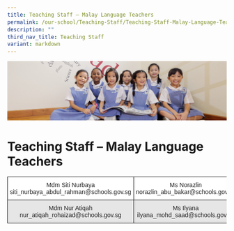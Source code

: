 ```yaml
---
title: Teaching Staff – Malay Language Teachers
permalink: /our-school/Teaching-Staff/Teaching-Staff-Malay-Language-Teachers/
description: ""
third_nav_title: Teaching Staff
variant: markdown
---
```

![](/images/UsefulVideos.jpg)

Teaching Staff – Malay Language Teachers
========================================

<style type="text/css">
.tg  {border-collapse:collapse;border-spacing:0;}
.tg td{border-color:black;border-style:solid;border-width:1px;font-family:Arial, sans-serif;font-size:14px;
  overflow:hidden;padding:10px 5px;word-break:normal;}
.tg th{border-color:black;border-style:solid;border-width:1px;font-family:Arial, sans-serif;font-size:14px;
  font-weight:normal;overflow:hidden;padding:10px 5px;word-break:normal;}
.tg .tg-a3j2{background-color:#FFF;color:#222;text-align:center;vertical-align:middle}
.tg .tg-gj5f{background-color:#E6E6E6;color:#222;text-align:center;vertical-align:middle}
</style>
<table class="tg">
<thead>
  <tr>
    <th class="tg-a3j2">Mdm Siti Nurbaya<br>siti_nurbaya_abdul_rahman@schools.gov.sg</th>
    <th class="tg-a3j2">Ms Norazlin<br>norazlin_abu_bakar@schools.gov.sg</th>
  </tr>
</thead>
<tbody>
  <tr>
    <td class="tg-gj5f">Mdm Nur Atiqah<br>nur_atiqah_rohaizad@schools.gov.sg</td>
    <td class="tg-gj5f">Ms Ilyana<br>ilyana_mohd_saad@schools.gov.sg</td>
  </tr>
</tbody>
</table>